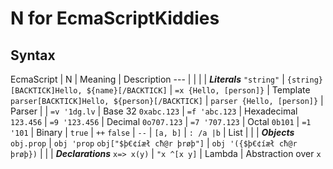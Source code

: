 # N for EcmaScriptKiddies

## Syntax

EcmaScript | N | Meaning | Description
 --- |
 |
 | | ***Literals***
`"string"` | `{string}`
`[BACKTICK]Hello, ${name}[/BACKTICK]` | `=x {Hello, [person]}` | Template
`parser[BACKTICK]Hello, ${person}[/BACKTICK]` | `parser {Hello, [person]}` | Parser
 |
 | `=v '1dg.lv` | Base 32
`0xabc.123` | `=f 'abc.123` | Hexadecimal
`123.456` | `=9 '123.456` | Decimal
`0o707.123` | `=7 '707.123` | Octal
`0b101` | `=1 '101` | Binary
 |
`true` | `++`
`false` | `--`
 |
`[a, b]` | `: /a |b` | List
 |
 | | ***Objects***
`obj.prop` | `obj 'prop`
`obj["$þ€¢íæł cħ@r þrøþ"]` | `obj '({$þ€¢íæł cħ@r þrøþ})`
 |
 | | ***Declarations***
`x=> x(y)` | `"x ^[x y]` | Lambda | Abstraction over `x`

